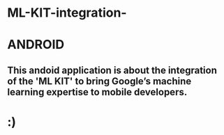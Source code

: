 # ML-KIT-integration-
# ANDROID 
## This andoid application is about the integration of the 'ML KIT' to bring Google’s machine learning expertise to mobile developers.
# :)
